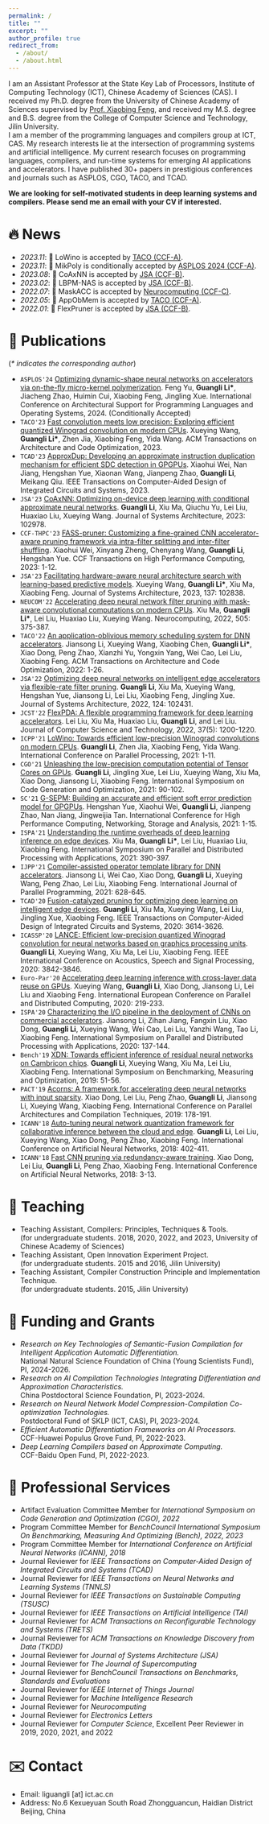 ```yaml
---
permalink: /
title: ""
excerpt: ""
author_profile: true
redirect_from: 
  - /about/
  - /about.html
---
```


<span class='anchor' id='about-me'></span>
I am an Assistant Professor at the State Key Lab of Processors, Institute of Computing Technology (ICT), Chinese Academy of Sciences (CAS). I received my Ph.D. degree from the University of Chinese Academy of Sciences supervised by [Prof. Xiaobing Feng][3], and received my M.S. degree and B.S. degree from the College of Computer Science and Technology, Jilin University.   
I am a member of the programming languages and compilers group at ICT, CAS. My research interests lie at the intersection of programming systems and artificial intelligence. My current research focuses on programming languages, compilers, and run-time systems for emerging AI applications and accelerators. I have published 30+ papers in prestigious conferences and journals such as ASPLOS, CGO, TACO, and TCAD.

**We are looking for self-motivated students in deep learning systems and compilers. Please send me an email with your CV if interested.**  

# 🔥 News
- *2023.11*: 🎉 LoWino is accepted by [TACO (CCF-A)][108].   
- *2023.11*: 🎉 MikPoly is conditionally accepted by [ASPLOS 2024 (CCF-A)][999].
- *2023.08*: 🎉 CoAxNN is accepted by [JSA (CCF-B)][106].
- *2023.02*: 🎉 LBPM-NAS is accepted by [JSA (CCF-B)][106].
- *2022.07*: 🎉 MaskACC is accepted by [Neurocomputing (CCF-C)][109].
- *2022.05*: 🎉 AppObMem is accepted by [TACO (CCF-A)][108].
- *2022.01*: 🎉 FlexPruner is accepted by [JSA (CCF-B)][106]. 

# 📝 Publications 
(*\* indicates the corresponding author*)

* ``ASPLOS'24`` [Optimizing dynamic-shape neural networks on accelerators via on-the-fly micro-kernel polymerization][999]. Feng Yu, **Guangli Li\***, Jiacheng Zhao, Huimin Cui, Xiaobing Feng, Jingling Xue. International Conference on Architectural Support for Programming Languages and Operating Systems, 2024. (Conditionally Accepted)  
* ``TACO'23`` [Fast convolution meets low precision: Exploring efficient quantized Winograd convolution on modern CPUs][222]. Xueying Wang, **Guangli Li\***, Zhen Jia, Xiaobing Feng, Yida Wang. ACM Transactions on Architecture and Code Optimization, 2023.
* ``TCAD'23`` [ApproxDup: Developing an approximate instruction duplication mechanism for efficient SDC detection in GPGPUs][221]. Xiaohui Wei, Nan Jiang, Hengshan Yue, Xiaonan Wang, Jianpeng Zhao, **Guangli Li**, Meikang Qiu. IEEE Transactions on Computer-Aided Design of Integrated Circuits and Systems, 2023.  
* ``JSA'23`` [CoAxNN: Optimizing on-device deep learning with conditional approximate neural networks][220]. **Guangli Li**, Xiu Ma, Qiuchu Yu, Lei Liu, Huaxiao Liu, Xueying Wang. Journal of Systems Architecture, 2023: 102978.
* ``CCF-THPC'23`` [FASS-pruner: Customizing a fine-grained CNN accelerator-aware pruning framework via intra-filter splitting and inter-filter shuffling][219]. Xiaohui Wei, Xinyang Zheng, Chenyang Wang, **Guangli Li**, Hengshan Yue. CCF Transactions on High Performance Computing, 2023: 1-12.
* ``JSA'23`` [Facilitating hardware-aware neural architecture search with learning-based predictive models][218]. Xueying Wang, **Guangli Li\***, Xiu Ma, Xiaobing Feng. Journal of Systems Architecture, 2023, 137: 102838.
* ``NEUCOM'22`` [Accelerating deep neural network filter pruning with mask-aware convolutional computations on modern CPUs][217]. Xiu Ma, **Guangli Li\***, Lei Liu, Huaxiao Liu, Xueying Wang. Neurocomputing, 2022, 505: 375-387.
* ``TACO'22`` [An application-oblivious memory scheduling system for DNN accelerators][216]. Jiansong Li, Xueying Wang, Xiaobing Chen, **Guangli Li\***, Xiao Dong, Peng Zhao, Xianzhi Yu, Yongxin Yang, Wei Cao, Lei Liu, Xiaobing Feng. ACM Transactions on Architecture and Code Optimization, 2022: 1-26.
* ``JSA'22`` [Optimizing deep neural networks on intelligent edge accelerators via flexible-rate filter pruning][215]. **Guangli Li**, Xiu Ma, Xueying Wang, Hengshan Yue, Jiansong Li, Lei Liu, Xiaobing Feng, Jingling Xue. Journal of Systems Architecture, 2022, 124: 102431.
* ``JCST'22`` [FlexPDA: A flexible programming framework for deep learning accelerators][214]. Lei Liu, Xiu Ma, Huaxiao Liu, **Guangli Li**, and Lei Liu. Journal of Computer Science and Technology, 2022, 37(5): 1200-1220.
* ``ICPP'21`` [LoWino: Towards efficient low-precision Winograd convolutions on modern CPUs][213]. **Guangli Li**, Zhen Jia, Xiaobing Feng, Yida Wang. International Conference on Parallel Processing, 2021: 1-11.
* ``CGO'21`` [Unleashing the low-precision computation potential of Tensor Cores on GPUs][212]. **Guangli Li**, Jingling Xue, Lei Liu, Xueying Wang, Xiu Ma, Xiao Dong, Jiansong Li, Xiaobing Feng. International Symposium on Code Generation and Optimization, 2021: 90-102.
* ``SC'21`` [G-SEPM: Building an accurate and efficient soft error prediction model for GPGPUs][211]. Hengshan Yue, Xiaohui Wei, **Guangli Li**, Jianpeng Zhao, Nan Jiang, Jingweijia Tan. International Conference for High Performance Computing, Networking, Storage and Analysis, 2021: 1-15.
* ``ISPA'21`` [Understanding the runtime overheads of deep learning inference on edge devices][210]. Xiu Ma, **Guangli Li\***, Lei Liu, Huaxiao Liu, Xiaobing Feng. International Symposium on Parallel and Distributed Processing with Applications, 2021: 390-397.
* ``IJPP'21`` [Compiler-assisted operator template library for DNN accelerators][209].  Jiansong Li, Wei Cao, Xiao Dong, **Guangli Li**, Xueying Wang, Peng Zhao, Lei Liu, Xiaobing Feng. International Journal of Parallel Programming, 2021: 628-645.
* ``TCAD'20`` [Fusion-catalyzed pruning for optimizing deep learning on intelligent edge devices][208].  **Guangli Li**, Xiu Ma, Xueying Wang, Lei Liu, Jingling Xue, Xiaobing Feng. IEEE Transactions on Computer-Aided Design of Integrated Circuits and Systems, 2020: 3614-3626.  
* ``ICASSP'20`` [LANCE: Efficient low-precision quantized Winograd convolution for neural networks based on graphics processing units][207]. **Guangli Li**, Xueying Wang, Xiu Ma, Lei Liu, Xiaobing Feng. IEEE International Conference on Acoustics, Speech and Signal Processing, 2020: 3842-3846.
* ``Euro-Par'20`` [Accelerating deep learning inference with cross-layer data reuse on GPUs][206]. Xueying Wang, **Guangli Li**, Xiao Dong, Jiansong Li, Lei Liu and Xiaobing Feng. International European Conference on Parallel and Distributed Computing, 2020: 219-233.
* ``ISPA'20`` [Characterizing the I/O pipeline in the deployment of CNNs on commercial accelerators][205]. Jiansong Li, Zihan Jiang, Fangxin Liu, Xiao Dong, **Guangli Li**, Xueying Wang, Wei Cao, Lei Liu, Yanzhi Wang, Tao Li, Xiaobing Feng. International Symposium on Parallel and Distributed Processing with Applications, 2020: 137-144.
* ``Bench'19`` [XDN: Towards efficient inference of residual neural networks on Cambricon chips][204]. **Guangli Li**, Xueying Wang, Xiu Ma, Lei Liu, Xiaobing Feng. International Symposium on Benchmarking, Measuring and Optimization, 2019: 51-56.
* ``PACT'19`` [Acorns: A framework for accelerating deep neural networks with input sparsity][203]. Xiao Dong, Lei Liu, Peng Zhao, **Guangli Li**, Jiansong Li, Xueying Wang, Xiaobing Feng. International Conference on Parallel Architectures and Compilation Techniques, 2019: 178-191.
* ``ICANN'18`` [Auto-tuning neural network quantization framework for collaborative inference between the cloud and edge][202]. **Guangli Li**, Lei Liu, Xueying Wang, Xiao Dong, Peng Zhao, Xiaobing Feng. International Conference on Artificial Neural Networks, 2018: 402-411.
* ``ICANN'18`` [Fast CNN pruning via redundancy-aware training][201]. Xiao Dong, Lei Liu, **Guangli Li**, Peng Zhao, Xiaobing Feng. International Conference on Artificial Neural Networks, 2018: 3-13.

# 📖 Teaching
* Teaching Assistant, Compilers: Principles, Techniques & Tools.   
  (for undergraduate students. 2018, 2020, 2022, and 2023, University of Chinese Academy of Sciences)
* Teaching Assistant, Open Innovation Experiment Project.   
  (for undergraduate students. 2015 and 2016, Jilin University)
* Teaching Assistant, Compiler Construction Principle and Implementation Technique.   
  (for undergraduate students. 2015, Jilin University)

# 📑 Funding and Grants
* *Research on Key Technologies of Semantic-Fusion Compilation for Intelligent Application Automatic Differentiation.*  
National Natural Science Foundation of China (Young Scientists Fund), PI, 2024-2026.
* *Research on AI Compilation Technologies Integrating Differentiation and Approximation Characteristics.*  
China Postdoctoral Science Foundation, PI, 2023-2024.
* *Research on Neural Network Model Compression-Compilation Co-optimization Technologies.*  
Postdoctoral Fund of SKLP (ICT, CAS), PI, 2023-2024.
* *Efficient Automatic Differentiation Frameworks on AI Processors.*  
CCF-Huawei Populus Grove Fund, PI, 2022-2023.
* *Deep Learning Compilers based on Approximate Computing.*  
CCF-Baidu Open Fund, PI, 2022-2023.

# 🏢 Professional Services
* Artifact Evaluation Committee Member for *International Symposium on Code Generation and Optimization (CGO), 2022*  
* Program Committee Member for *BenchCouncil International Symposium On Benchmarking, Measuring And Optimizing (Bench), 2022, 2023*  
* Program Committee Member for *International Conference on Artificial Neural Networks (ICANN), 2018*
* Journal Reviewer for *IEEE Transactions on Computer-Aided Design of Integrated Circuits and Systems (TCAD)* 
* Journal Reviewer for *IEEE Transactions on Neural Networks and Learning Systems (TNNLS)* 
* Journal Reviewer for *IEEE Transactions on Sustainable Computing (TSUSC)*
* Journal Reviewer for *IEEE Transactions on Artificial Intelligence (TAI)*
* Journal Reviewer for *ACM Transactions on Reconfigurable Technology and Systems (TRETS)*
* Journal Reviewer for *ACM Transactions on Knowledge Discovery from Data (TKDD)*
* Journal Reviewer for *Journal of Systems Architecture (JSA)*
* Journal Reviewer for *The Journal of Supercomputing*  
* Journal Reviewer for *BenchCouncil Transactions on Benchmarks, Standards and Evaluations*
* Journal Reviewer for *IEEE Internet of Things Journal*
* Journal Reviewer for *Machine Intelligence Research* 
* Journal Reviewer for *Neurocomputing* 
* Journal Reviewer for *Electronics Letters*
* Journal Reviewer for *Computer Science*, Excellent Peer Reviewer in 2019, 2020, 2021, and 2022

# ✉️ Contact
* Email: liguangli [at] ict.ac.cn
* Address: No.6 Kexueyuan South Road Zhongguancun, Haidian District Beijing, China

[1]:http://ccst.jlu.edu.cn/info/1026/2144.htm
[2]:http://ccst.jlu.edu.cn/info/1312/12891.htm
[3]:http://people.ucas.ac.cn/~fengxiaobing
[4]:http://www.ict.ac.cn/
[5]:http://www.carch.ac.cn/
[6]:http://ccst.jlu.edu.cn/info/1026/2150.htm
[101]:http://www.benchcouncil.org/bench19/index.html
[102]:https://2020.euro-par.org/
[103]:https://conf.researchr.org/home/cgo-2021
[104]:https://oaciss.uoregon.edu/icpp21/index.php
[105]:http://www.cloud-conf.net/ispa2021/
[106]:https://www.sciencedirect.com/journal/journal-of-systems-architecture
[107]:https://jcst.ict.ac.cn/EN/1000-9000/home.shtml
[108]:https://dl.acm.org/journal/taco
[109]:https://www.journals.elsevier.com/neurocomputing
[201]:https://link.springer.com/chapter/10.1007/978-3-030-01418-6_1
[202]:https://link.springer.com/chapter/10.1007/978-3-030-01418-6_40
[203]:https://ieeexplore.ieee.org/abstract/document/8891649/
[204]:https://link.springer.com/chapter/10.1007/978-3-030-49556-5_4
[205]:https://ieeexplore.ieee.org/abstract/document/9443703
[206]:https://link.springer.com/chapter/10.1007/978-3-030-57675-2_14
[207]:https://ieeexplore.ieee.org/abstract/document/9054562
[208]:https://ieeexplore.ieee.org/abstract/document/9211462
[209]:https://link.springer.com/article/10.1007/s10766-021-00701-6
[210]:https://ieeexplore.ieee.org/abstract/document/9644731/
[211]:https://dl.acm.org/doi/abs/10.1145/3458817.3476170
[212]:https://ieeexplore.ieee.org/abstract/document/9370335/
[213]:https://dl.acm.org/doi/abs/10.1145/3472456.3472464
[214]:https://link.springer.com/article/10.1007/s11390-021-1406-9
[215]:https://www.sciencedirect.com/science/article/abs/pii/S1383762122000303
[216]:https://dl.acm.org/doi/abs/10.1145/3535355
[217]:https://www.sciencedirect.com/science/article/pii/S0925231222008669
[218]:https://www.sciencedirect.com/science/article/pii/S1383762123000176
[219]:https://link.springer.com/article/10.1007/s42514-023-00156-w
[220]:https://www.sciencedirect.com/science/article/abs/pii/S1383762123001571
[221]:https://ieeexplore.ieee.org/abstract/document/10312777
[222]:https://dl.acm.org/doi/abs/10.1145/3632956
[999]:https://gxllii.github.io/
